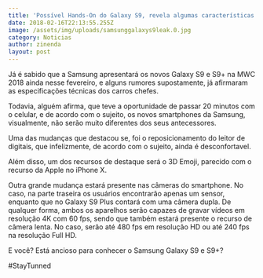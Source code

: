 ```yaml
---
title: 'Possível Hands-On do Galaxy S9, revela algumas características'
date: 2018-02-16T22:13:55.255Z
image: /assets/img/uploads/samsunggalaxys9leak.0.jpg
category: Noticias
author: zinenda
layout: post
---
```

Já é sabido que a Samsung apresentará os novos Galaxy S9 e S9+ na MWC 2018 ainda nesse fevereiro, e alguns rumores supostamente, já afirmaram as especificações técnicas dos carros chefes.

Todavia, alguém afirma, que teve a oportunidade de passar 20 minutos com o celular, e de acordo com o sujeito, os novos smartphones da Samsung, visualmente, não serão muito diferentes dos seus antecessores.

Uma das mudanças que destacou se, foi o reposicionamento do leitor de digitais, que infelizmente, de acordo com o sujeito, ainda é desconfortavel.

Além disso, um dos recursos de destaque será o 3D Emoji, parecido com o recurso da Apple no iPhone X.

Outra grande mudança estará presente nas câmeras do smartphone. No caso, na parte traseira os usuários encontrarão apenas um sensor, enquanto que no Galaxy S9 Plus contará com uma câmera dupla. De qualquer forma, ambos os aparelhos serão capazes de gravar vídeos em resolução 4K com 60 fps, sendo que também estará presente o recurso de câmera lenta. No caso, serão até 480 fps em resolução HD ou até 240 fps na resolução Full HD. 

E você? Está ancioso para conhecer o Samsung Galaxy S9 e S9+?

\#StayTunned
